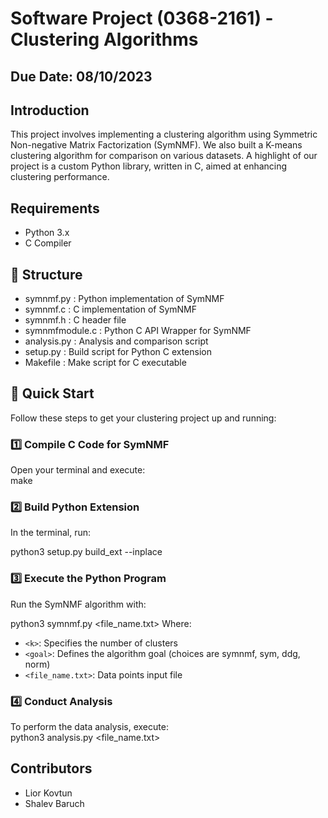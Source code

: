 # Software Project (0368-2161) - Clustering Algorithms
## Due Date: 08/10/2023

## Introduction
This project involves implementing a clustering algorithm using Symmetric Non-negative Matrix Factorization (SymNMF). We also built a K-means clustering algorithm for comparison on various datasets. A highlight of our project is a custom Python library, written in C, aimed at enhancing clustering performance.

## Requirements
- Python 3.x
- C Compiler

## 📂 Structure
- symnmf.py : Python implementation of SymNMF  
- symnmf.c : C implementation of SymNMF  
- symnmf.h : C header file  
- symnmfmodule.c : Python C API Wrapper for SymNMF  
- analysis.py : Analysis and comparison script  
- setup.py : Build script for Python C extension  
- Makefile : Make script for C executable  

## 🚀 Quick Start

Follow these steps to get your clustering project up and running:

### 1️⃣ Compile C Code for SymNMF
Open your terminal and execute:   
make


### 2️⃣ Build Python Extension
In the terminal, run:    

python3 setup.py build_ext --inplace

### 3️⃣ Execute the Python Program
Run the SymNMF algorithm with:  

python3 symnmf.py <k> <goal> <file_name.txt>
Where:
- `<k>`: Specifies the number of clusters
- `<goal>`: Defines the algorithm goal (choices are symnmf, sym, ddg, norm)
- `<file_name.txt>`: Data points input file

### 4️⃣ Conduct Analysis
To perform the data analysis, execute:  
python3 analysis.py <k> <file_name.txt>



## Contributors
- Lior Kovtun
- Shalev Baruch

